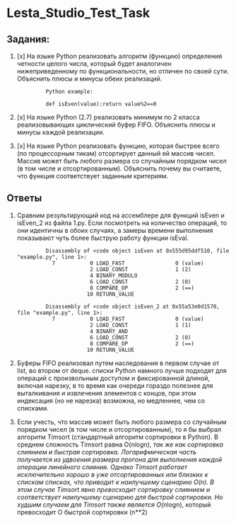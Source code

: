 # Lesta_Studio_Test_Task

## Задания:

1. [x] На языке Python реализовать алгоритм (функцию) определения четности целого числа, который будет аналогичен
   нижеприведенному по функциональности, но отличен по своей сути. Объяснить плюсы и минусы обеих реализаций.

                Python example:

                def isEven(value):return value%2==0
2. [x] На языке Python (2.7) реализовать минимум по 2 класса реализовывающих циклический буфер FIFO. Объяснить плюсы и
   минусы каждой реализации.
3. [x] На языке Python реализовать функцию, которая быстрее всего (по процессорным тикам) отсортирует данный ей массив
   чисел. Массив может быть любого размера со случайным порядком чисел (в том числе и отсортированным). Объяснить почему вы
   считаете, что функция соответствует заданным критериям.

## Ответы
1. Сравним результирующий код на ассемблере для функций isEven и isEven_2 из файла 1.py. Если посмотреть на количество
операций, то они идентичны в обоих случаях, а замеры времени выполнения показывают чуть более быструю работу функции
isEval.



                Disassembly of <code object isEven at 0x555d95ddf510, file "example.py", line 1>:
                  7           0 LOAD_FAST                0 (value)
                              2 LOAD_CONST               1 (2)
                              4 BINARY_MODULO
                              6 LOAD_CONST               2 (0)
                              8 COMPARE_OP               2 (==)
                             10 RETURN_VALUE

                Disassembly of <code object isEven_2 at 0x55a53e0d1570, file "example.py", line 1>:
                  7           0 LOAD_FAST                0 (value)
                              2 LOAD_CONST               1 (1)
                              4 BINARY_AND
                              6 LOAD_CONST               2 (0)
                              8 COMPARE_OP               2 (==)
                             10 RETURN_VALUE


2. Буферы FIFO реализовал путем наследования в первом случае от list, во втором от deque. списки Python намного лучше
подходят для операций с произвольным доступом и фиксированной длиной, включая нарезку, в то время как очереди гораздо
полезнее для выталкивания и извлечения элементов с концов, при этом индексация (но не нарезка) возможна, но медленнее,
чем со списками. 

3. Если учесть, что массив может быть любого размера со случайным порядком чисел (в том числе и отсортированным), то я
бы выбрал алгоритм Timsort (стандартный алгоритм сортировки в Python). В среднем сложность Timsort равна O(n*logn), так
же как сортировка слиянием и быстрая сортировка. Логарифмическая часть получается из удвоения размера прогона для
выполнения каждой операции линейного слияния. Однако Timsort работает исключительно хорошо в уже отсортированных или
близких к спискам списках, что приводит к наилучшему сценарию O(n). В этом случае Timsort явно превосходит сортировку
слиянием и соответствует наилучшему сценарию для быстрой сортировки. Но худшим случаем для Timsort также является
O(n*logn), который превосходит O быстрой сортировки (n**2)